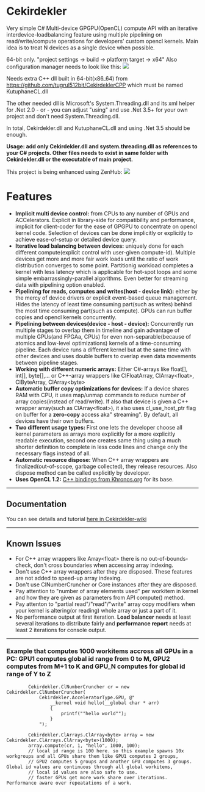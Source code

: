 # Cekirdekler
Very simple C# Multi-device GPGPU(OpenCL) compute API with an iterative interdevice-loadbalancing feature using multiple pipelining on read/write/compute operations for developers' custom opencl kernels. Main idea is to treat N devices as a single device when possible.

64-bit only. "project settings -> build -> platform target -> x64"
Also configuration manager needs to look like this:
<img src="https://github.com/tugrul512bit/Cekirdekler/blob/master/opencl64.png">

Needs extra C++ dll built in 64-bit(x86_64) from https://github.com/tugrul512bit/CekirdeklerCPP which must be named KutuphaneCL.dll


The other needed dll is Microsoft's System.Threading.dll and its xml helper for .Net 2.0 - or - you can adjust "using" and use .Net 3.5+ for your own project and don't need System.Threading.dll.

In total, Cekirdekler.dll and KutuphaneCL.dll and using .Net 3.5 should be enough.

<b>Usage: add only Cekirdekler.dll and system.threading.dll as references to your C# projects. Other files needs to exist in same folder with Cekirdekler.dll or the executable of main project.</b>


This project is being enhanced using ZenHub: <a href="https://zenhub.com"><img src="https://raw.githubusercontent.com/ZenHubIO/support/master/zenhub-badge.png"></a>

<h1>Features</h1>
<ul>
<li><b>Implicit multi device control:</b> from CPUs to any number of GPUs and ACCelerators. Explicit in library-side for compatibility and performance, implicit for client-coder for the ease of GPGPU to concentrate on opencl kernel code. Selection of devices can be done implicitly or explicitly to achieve ease-of-setup or detailed device query. </li>
<li><b>Iterative load balancing between devices:</b> uniquely done for each different compute(explicit control with user-given compute-id). Multiple devices get more and more fair work loads until the ratio of work distribution converges to some point. Partitionig workload completes a kernel with less latency which is applicable for hot-spot loops and some simple embarrassingly-parallel algorithms. Even better for streaming data with pipelining option enabled.</li>
<li><b>Pipelining for reads, computes and writes(host - device link):</b> either by the mercy of device drivers or explicit event-based queue management. Hides the latency of least time consuming part(such as writes) behind the most time consuming part(such as compute). GPUs can run buffer copies and opencl kernels concurrently.</li>
<li><b>Pipelining between devices(device - host - device):</b> Concurrently run multiple stages to overlap them in timeline and gain advantage of multiple GPUs(and FPGAa, CPUs) for even non-separable(because of atomics and low-level optimizations) kernels of a time-consuming pipeline. Each device runs a different kernel but at the same time with other devices and uses double buffers to overlap even data movements between pipeline stages.</li>
<li><b>Working with different numeric arrays:</b> Either C#-arrays like float[], int[], byte[],... or C++-array wrappers like ClFloatArray, ClArray&lt;float&gt;, ClByteArray, ClArray&lt;byte&gt; </li>
<li><b>Automatic buffer copy optimizations for devices:</b> If a device shares RAM with CPU, it uses map/unmap commands to reduce number of array copies(instead of read/write). If also that device is given a C++ wrapper array(such as ClArray&lt;float&gt;), it also uses cl_use_host_ptr flag on buffer for a <b>zero-copy</b> access aka" streaming". By default, all devices have their own buffers.</li>
<li><b>Two different usage types: </b>First one lets the developer choose all kernel parameters as arrays more explicitly for a more explicitly readable execution, second one creates same thing using a much shorter definition to complete in less code lines and change only the necessary flags instead of all.</li>
<li><b>Automatic resource dispose:</b> When C++ array wrappers are finalized(out-of-scope, garbage collected), they release resources. Also dispose method can be called explicitly by developer.</li>
<li><b>Uses OpenCL 1.2:</b> <a href="https://www.khronos.org/">C++ bindings from  Khronos.org</a> for its base.</li>
</ul>
<hr></hr>
<h2>Documentation</h2>
You can see details and tutorial <a href="https://github.com/tugrul512bit/Cekirdekler/wiki"> here in Cekirdekler-wiki </a>
<hr></hr>
<h2>Known Issues</h2>
<ul>
<li>For C++ array wrappers like Array&lt;float&gt; there is no out-of-bounds-check, don't cross boundaries when accessing array indexing.</li>
<li>Don't use C++ array wrappers after they are disposed. These features are not added to speed-up array indexing.</li>
<li>Don't use ClNumberCruncher or Core instances after they are disposed.</li>
<li>Pay attention to "number of array elements used" per workitem in kernel and how they are given as parameters from API compute() method.</li>
<li>Pay attenton to "partial read"/"read"/"write" array copy modifiers when your kernel is altering(or reading) whole array or just a part of it.</li>
<li>No performance output at first iteration. <b>Load balancer</b> needs at least several iterations to distribute fairly and <b>performance report</b> needs at least 2 iterations for console output.</li>
</ul>
<hr></hr>
<h3>Example that computes 1000 workitems accross all GPUs in a PC: GPU1 computes global id range from 0 to M, GPU2 computes from M+1 to K and GPU_N computes for global id range of Y to Z</h3>


            Cekirdekler.ClNumberCruncher cr = new Cekirdekler.ClNumberCruncher(
                Cekirdekler.AcceleratorType.GPU, @"
                    __kernel void hello(__global char * arr)
                    {
                        printf(""hello world"");
                    }
                ");

            Cekirdekler.ClArrays.ClArray<byte> array = new Cekirdekler.ClArrays.ClArray<byte>(1000);
            array.compute(cr, 1, "hello", 1000, 100); 
            // local id range is 100 here. so this example spawns 10x workgroups and all GPUs share them like GPU1 computes 2 groups,
            // GPU2 computes 5 groups and another GPU computes 3 groups. Global id values are continuous through all global workitems,
            // local id values are also safe to use. 
            // faster GPUs get more work share over iterations. Performance aware over repeatations of a work.
